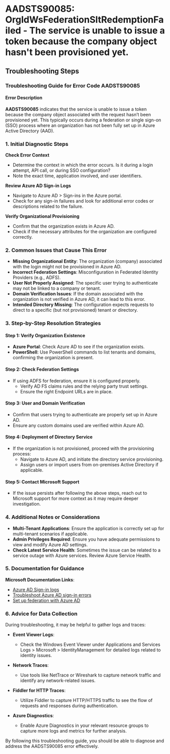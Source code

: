 # AADSTS90085: OrgIdWsFederationSltRedemptionFailed - The service is unable to issue a token because the company object hasn't been provisioned yet.


## Troubleshooting Steps
### Troubleshooting Guide for Error Code AADSTS90085

#### Error Description
**AADSTS90085** indicates that the service is unable to issue a token because the company object associated with the request hasn’t been provisioned yet. This typically occurs during a federation or single sign-on (SSO) process where an organization has not been fully set up in Azure Active Directory (AAD).

### 1. Initial Diagnostic Steps

**Check Error Context**
- Determine the context in which the error occurs. Is it during a login attempt, API call, or during SSO configuration?
- Note the exact time, application involved, and user identifiers.

**Review Azure AD Sign-in Logs**
- Navigate to Azure AD > Sign-ins in the Azure portal.
- Check for any sign-in failures and look for additional error codes or descriptions related to the failure.

**Verify Organizational Provisioning**
- Confirm that the organization exists in Azure AD.
- Check if the necessary attributes for the organization are configured correctly.

### 2. Common Issues that Cause This Error

- **Missing Organizational Entity**: The organization (company) associated with the login might not be provisioned in Azure AD.
- **Incorrect Federation Settings**: Misconfiguration in Federated Identity Providers (e.g., ADFS).
- **User Not Properly Assigned**: The specific user trying to authenticate may not be linked to a company or tenant.
- **Domain Verification Issues**: If the domain associated with the organization is not verified in Azure AD, it can lead to this error.
- **Intended Directory Missing**: The configuration expects requests to direct to a specific (but not provisioned) tenant or directory.

### 3. Step-by-Step Resolution Strategies

#### Step 1: Verify Organization Existence
- **Azure Portal**: Check Azure AD to see if the organization exists.
- **PowerShell**: Use PowerShell commands to list tenants and domains, confirming the organization is present.

#### Step 2: Check Federation Settings
- If using ADFS for federation, ensure it is configured properly.
  - Verify AD FS claims rules and the relying party trust settings.
  - Ensure the right Endpoint URLs are in place.

#### Step 3: User and Domain Verification
- Confirm that users trying to authenticate are properly set up in Azure AD.
- Ensure any custom domains used are verified within Azure AD.

#### Step 4: Deployment of Directory Service
- If the organization is not provisioned, proceed with the provisioning process:
  - Navigate to Azure AD, and initiate the directory service provisioning.
  - Assign users or import users from on-premises Active Directory if applicable.

#### Step 5: Contact Microsoft Support
- If the issue persists after following the above steps, reach out to Microsoft support for more context as it may require deeper investigation.

### 4. Additional Notes or Considerations

- **Multi-Tenant Applications**: Ensure the application is correctly set up for multi-tenant scenarios if applicable.
- **Admin Privileges Required**: Ensure you have adequate permissions to view and modify Azure AD settings.
- **Check Latest Service Health**: Sometimes the issue can be related to a service outage with Azure services. Review Azure Service Health.

### 5. Documentation for Guidance

**Microsoft Documentation Links**:
- [Azure AD Sign-in logs](https://learn.microsoft.com/en-us/azure/active-directory/reports-monitoring/concept-sign-ins)
- [Troubleshoot Azure AD sign-in errors](https://learn.microsoft.com/en-us/azure/active-directory/fundamentals/troubleshoot-sign-in-errors)
- [Set up federation with Azure AD](https://learn.microsoft.com/en-us/azure/active-directory/develop/active-directory-federation-protocols)

### 6. Advice for Data Collection

During troubleshooting, it may be helpful to gather logs and traces:

- **Event Viewer Logs**:
  - Check the Windows Event Viewer under Applications and Services Logs > Microsoft > IdentityManagement for detailed logs related to identity issues.

- **Network Traces**:
  - Use tools like NetTrace or Wireshark to capture network traffic and identify any network-related issues.

- **Fiddler for HTTP Traces**:
  - Utilize Fiddler to capture HTTP/HTTPS traffic to see the flow of requests and responses during authentication.

- **Azure Diagnostics**:
  - Enable Azure Diagnostics in your relevant resource groups to capture more logs and metrics for further analysis.

By following this troubleshooting guide, you should be able to diagnose and address the AADSTS90085 error effectively.